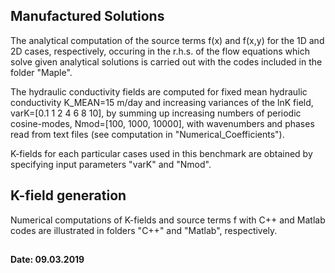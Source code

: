 ## Manufactured Solutions
The analytical computation of the source terms f(x) and f(x,y) for the 1D and 2D cases, respectively, occuring in
the r.h.s. of the flow equations which solve given analytical solutions is carried out with the codes included in
the folder "Maple".

The hydraulic conductivity fields are computed for fixed mean hydraulic conductivity K_MEAN=15 m/day and increasing
variances of the lnK field, varK=[0.1 1 2 4 6 8 10], by summing up increasing numbers of periodic cosine-modes,
Nmod=[100, 1000, 10000], with wavenumbers and phases read from text files (see computation in "Numerical_Coefficients").

K-fields for each particular cases used in this benchmark are obtained by specifying input parameters "varK" and "Nmod".

## K-field generation
Numerical computations of K-fields and source terms f with C++ and Matlab codes are illustrated in folders "C++" and
"Matlab", respectively.

##                 
#### Date: 09.03.2019 


